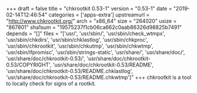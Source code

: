 +++
draft = false
title = "chkrootkit 0.53-1"
version = "0.53-1"
date = "2019-02-14T12:46:54"
categories = ['apps-extra']
upstreamurl = "http://www.chkrootkit.org/"
arch = "x86_64"
size = "264020"
usize = "867801"
sha1sum = "19575237f1cb06ca662c0aab86326d98825b7491"
depends = "[]"
files = "['usr/', 'usr/sbin/', 'usr/sbin/check_wtmpx', 'usr/sbin/chkdirs', 'usr/sbin/chklastlog', 'usr/sbin/chkproc', 'usr/sbin/chkrootkit', 'usr/sbin/chkutmp', 'usr/sbin/chkwtmp', 'usr/sbin/ifpromisc', 'usr/sbin/strings-static', 'usr/share/', 'usr/share/doc/', 'usr/share/doc/chkrootkit-0.53/', 'usr/share/doc/chkrootkit-0.53/COPYRIGHT', 'usr/share/doc/chkrootkit-0.53/README', 'usr/share/doc/chkrootkit-0.53/README.chklastlog', 'usr/share/doc/chkrootkit-0.53/README.chkwtmp']"
+++
chkrootkit is a tool to locally check for signs of a rootkit.